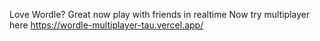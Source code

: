 Love Wordle? Great
now play with friends in realtime
Now try multiplayer here https://wordle-multiplayer-tau.vercel.app/
